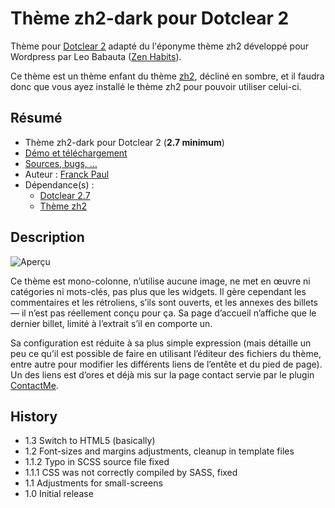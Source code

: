 # Thème zh2-dark pour Dotclear 2

Thème pour [Dotclear 2](https://fr.dotclear.org/) adapté du l'éponyme thème zh2 développé pour Wordpress par Leo Babauta ([Zen Habits](http://zenhabits.net/)).

Ce thème est un thème enfant du thème [zh2](https://bitbucket.org/franckpaul/zh2), décliné en sombre, et il faudra donc que vous ayez installé le thème zh2 pour pouvoir utiliser celui-ci.

## Résumé

* Thème zh2-dark pour Dotclear 2 (**2.7 minimum**)
* [Démo et téléchargement](https://themes.dotaddict.org/galerie-dc2/details/zh2-dark)
* [Sources, bugs, …](https://bitbucket.org/franckpaul/zh2-dark)
* Auteur : [Franck Paul](https://open-time.net/)
* Dépendance(s) :
    * [Dotclear 2.7](https://bitbucket.org/dotclear/dotclear)
    * [Thème zh2](https://bitbucket.org/franckpaul/zh2)

## Description

![Aperçu](https://media.dotaddict.org/pda/tdc2/zh2-dark/zh2-dark.jpg)

Ce thème est mono-colonne, n’utilise aucune image, ne met en œuvre ni catégories ni mots-clés, pas plus que les widgets. Il gère cependant les commentaires et les rétroliens, s’ils sont ouverts, et les annexes des billets — il n’est pas réellement conçu pour ça. Sa page d’accueil n’affiche que le dernier billet, limité à l’extrait s’il en comporte un.

Sa configuration est réduite à sa plus simple expression (mais détaille un peu ce qu’il est possible de faire en utilisant l’éditeur des fichiers du thème, entre autre pour modifier les différents liens de l’entête et du pied de page). Un des liens est d’ores et déjà mis sur la page contact servie par le plugin [ContactMe](https://plugins.dotaddict.org/dc2/details/contactMe).

## History

* 1.3 Switch to HTML5 (basically)
* 1.2 Font-sizes and margins adjustments, cleanup in template files
* 1.1.2 Typo in SCSS source file fixed
* 1.1.1 CSS was not correctly compiled by SASS, fixed
* 1.1 Adjustments for small-screens
* 1.0 Initial release
